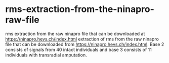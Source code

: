# rms-extraction-from-the-ninapro-raw-file
rms extraction from the raw ninapro file that can be downloaded at https://ninapro.hevs.ch/index.html
extraction of rms from the raw ninapro file that can be downloaded from https://ninapro.hevs.ch/index.html. Base 2 consists of signals from 40 intact individuals and base 3 consists of 11 individuals with transradial amputation. 
